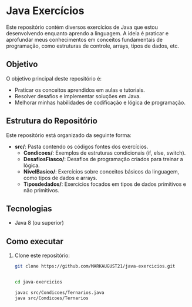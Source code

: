 # Java Exercícios 

Este repositório contém diversos exercícios de Java que estou desenvolvendo enquanto aprendo a linguagem. A ideia é praticar e aprofundar meus conhecimentos em conceitos fundamentais de programação, como estruturas de controle, arrays, tipos de dados, etc.

## Objetivo

O objetivo principal deste repositório é:
- Praticar os conceitos aprendidos em aulas e tutoriais.
- Resolver desafios e implementar soluções em Java.
- Melhorar minhas habilidades de codificação e lógica de programação.

## Estrutura do Repositório

Este repositório está organizado da seguinte forma:
- **src/**: Pasta contendo os códigos fontes dos exercícios.
  - **Condicoes/**: Exemplos de estruturas condicionais (if, else, switch).
  - **DesafiosFiasco/**: Desafios de programação criados para treinar a lógica.
  - **NivelBasico/**: Exercícios sobre conceitos básicos da linguagem, como tipos de dados e arrays.
  - **Tiposdedados/**: Exercícios focados em tipos de dados primitivos e não primitivos.

## Tecnologias

- Java 8 (ou superior)

## Como executar

1. Clone este repositório:
   ```bash
   git clone https://github.com/MARKAUGUST21/java-exercicios.git

   
   cd java-exercicios

   javac src/Condicoes/Ternarios.java
   java src/Condicoes/Ternarios


